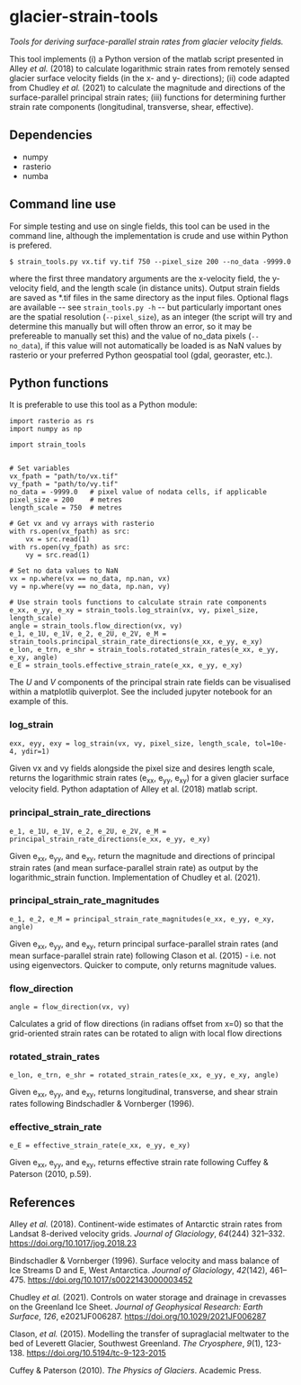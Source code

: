 # glacier-strain-tools

_Tools for deriving surface-parallel strain rates from glacier velocity fields._

This tool implements (i) a Python version of the matlab script presented in Alley *et al.* (2018) to calculate logarithmic strain rates from remotely sensed glacier surface velocity fields (in the x- and y- directions); (ii) code adapted from Chudley *et al.* (2021) to calculate the magnitude and directions of the surface-parallel principal strain rates; (iii) functions for determining further strain rate components (longitudinal, transverse, shear, effective).

## Dependencies

 - numpy
 - rasterio
 - numba

## Command line use

For simple testing and use on single fields, this tool can be used in the command line, although the implementation is crude and use within Python is prefered.

`$ strain_tools.py vx.tif vy.tif 750 --pixel_size 200 --no_data -9999.0`

where the first three mandatory arguments are the x-velocity field, the y-velocity field, and the length scale (in distance units). Output strain fields are saved as \*.tif files in the same directory as the input files. Optional flags are available -- see `strain_tools.py -h` -- but particularly important ones are the spatial resolution (`--pixel_size`), as an integer (the script will try and determine this manually but will often throw an error, so it may be prefereable to manually set this) and the value of no_data pixels (`--no_data`), if this value will not automatically be loaded is as NaN values by rasterio or your preferred Python geospatial tool (gdal, georaster, etc.).

## Python functions

It is preferable to use this tool as a Python module:

```
import rasterio as rs
import numpy as np

import strain_tools


# Set variables
vx_fpath = "path/to/vx.tif"
vy_fpath = "path/to/vy.tif"
no_data = -9999.0   # pixel value of nodata cells, if applicable
pixel_size = 200    # metres
length_scale = 750  # metres

# Get vx and vy arrays with rasterio
with rs.open(vx_fpath) as src:
    vx = src.read(1)
with rs.open(vy_fpath) as src:
    vy = src.read(1)

# Set no data values to NaN
vx = np.where(vx == no_data, np.nan, vx)
vy = np.where(vy == no_data, np.nan, vy)

# Use strain tools functions to calculate strain rate components
e_xx, e_yy, e_xy = strain_tools.log_strain(vx, vy, pixel_size, length_scale)
angle = strain_tools.flow_direction(vx, vy)
e_1, e_1U, e_1V, e_2, e_2U, e_2V, e_M = strain_tools.principal_strain_rate_directions(e_xx, e_yy, e_xy)
e_lon, e_trn, e_shr = strain_tools.rotated_strain_rates(e_xx, e_yy, e_xy, angle)
e_E = strain_tools.effective_strain_rate(e_xx, e_yy, e_xy)
```

The *U* and *V* components of the principal strain rate fields can be visualised within a matplotlib quiverplot. See the included jupyter notebook for an example of this.

### log_strain

```exx, eyy, exy = log_strain(vx, vy, pixel_size, length_scale, tol=10e-4, ydir=1)```

Given vx and vy fields alongside the pixel size and desires length scale, returns the logarithmic strain rates (e<sub>xx</sub>, e<sub>yy</sub>, e<sub>xy</sub>) for a given glacier surface velocity field. Python adaptation of Alley et al. (2018) matlab script.

### principal_strain_rate_directions

```e_1, e_1U, e_1V, e_2, e_2U, e_2V, e_M = principal_strain_rate_directions(e_xx, e_yy, e_xy)```

Given e<sub>xx</sub>, e<sub>yy</sub>, and e<sub>xy</sub>, return the magnitude and directions of principal strain rates (and mean surface-parallel strain rate) as output by the logarithmic_strain function. Implementation of Chudley et al. (2021).

### principal_strain_rate_magnitudes

```e_1, e_2, e_M = principal_strain_rate_magnitudes(e_xx, e_yy, e_xy, angle)```

Given e<sub>xx</sub>, e<sub>yy</sub>, and e<sub>xy</sub>, return principal surface-parallel strain rates (and mean surface-parallel strain rate) following Clason et al. (2015) - i.e. not using eigenvectors. Quicker to compute, only returns magnitude values.

### flow_direction

```angle = flow_direction(vx, vy)```

Calculates a grid of flow directions (in radians offset from x=0) so that the grid-oriented strain rates can be rotated to align with local flow directions

### rotated_strain_rates

```e_lon, e_trn, e_shr = rotated_strain_rates(e_xx, e_yy, e_xy, angle)```

Given e<sub>xx</sub>, e<sub>yy</sub>, and e<sub>xy</sub>, returns longitudinal, transverse, and shear strain rates following Bindschadler & Vornberger (1996). 

### effective_strain_rate

```e_E = effective_strain_rate(e_xx, e_yy, e_xy)```

Given e<sub>xx</sub>, e<sub>yy</sub>, and e<sub>xy</sub>, returns effective strain rate following Cuffey & Paterson (2010, p.59).

## References

Alley *et al.* (2018). Continent-wide estimates of Antarctic strain rates from
Landsat 8-derived velocity grids. *Journal of Glaciology*, *64*(244)
321–332. https://doi.org/10.1017/jog.2018.23

Bindschadler & Vornberger (1996). Surface velocity and mass balance of Ice Streams D and E, West Antarctica. *Journal of Glaciology*, *42*(142), 461–475.  https://doi.org/10.1017/s0022143000003452

Chudley *et al.* (2021). Controls on water storage and drainage in crevasses on
the Greenland Ice Sheet. *Journal of Geophysical Research: Earth Surface*,
*126*, e2021JF006287. https://doi.org/10.1029/2021JF006287

Clason, *et al.* (2015). Modelling the transfer of supraglacial meltwater to the bed of Leverett Glacier, Southwest Greenland. *The Cryosphere*, *9*(1), 123-138. https://doi.org/10.5194/tc-9-123-2015

Cuffey & Paterson (2010). _The Physics of Glaciers_. Academic Press.